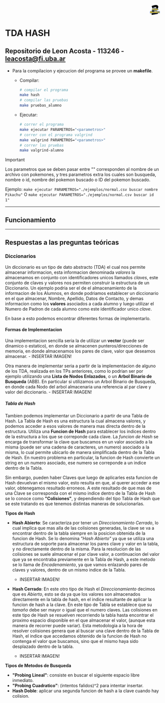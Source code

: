 <div align="right">
<img width="32px" src="img/algo2.svg">
</div>

# TDA HASH

## Repositorio de Leon Acosta - 113246 - leacosta@fi.uba.ar

- Para la compilacion y ejecucion del programa se provee un **makefile**.

  - Compilar:

    ```bash
    # compilar el programa
    make hash
    # compilar las pruebas
    make pruebas_alumno
    ```

  - Ejecutar:

    ```bash
    # correr el programa
    make ejecutar PARAMETROS="<parametros>"
    # correr con el programa valgrind
    make valgrind PARAMETROS="<parametros>"
    # correr las pruebas
    make valgrind-alumno
    ```

> [!IMPORTANT]
> Los parametros que se deben pasar entre "" corresponden al nombre de un archivo con pokemones, y tres parametros extra los cuales son busqueda, nombre o id, nombre del pokemon buscado o ID del pokemon buscado.
>
> Ejemplo: `make ejecutar PARAMETROS="./ejemplos/normal.csv buscar nombre Pikachu"` O `make ejecutar PARAMETROS="./ejemplos/normal.csv buscar id 1"`

--- 

##  Funcionamiento


---

## Respuestas a las preguntas teóricas

### Diccionarios

Un diccionario es un tipo de dato abstracto (TDA) el cual nos permite almacenar informacion, esta informacion denominada _valores_ la almacenamos en conjunto con identificadores unicos llamados _claves_, este conjunto de claves y valores nos permiten construir la estructura de un Diccionario.
Un ejemplo podria ser el de el almacenamiento de la informacion de los Alumnos, en donde podriamos establecer un diccionario en el que almacenar, Nombre, Apellido, Datos de Contacto, y demas informacion como los **valores** asociados a cada alumno y luego utilizar el Numero de Padron de cada alumno como este identificador unico _clave_.

En base a esto podemos encontrar diferentes formas de implementarlo.

#### Formas de Implementacion

Una implementacion sencilla seria la de utilizar un **vector** (puede ser dinamico o estatico), en donde se almacenen punteros/direcciones de memoria, en donde almacenamos los pares de clave, valor que deseamos almacenar.
	- INSERTAR IMAGEN!

Otra manera de implementar seria a partir de la implementacion de alguno de los TDA, realizada en los TPs anteriores, como lo podrian ser por ejemplo utilizando una **Lista de Nodos Enlazados**, o un **Arbol Binario de Busqueda** (ABB).
En particular si utilizamos un Arbol Binario de Busqueda, en donde cada Nodo del arbol almacenaria una referencia al par clave y valor del diccionario.
	- INSERTAR IMAGEN!

##### Tabla de Hash

Tambien podemos implementar un Diccionario a partir de una Tabla de Hash.
La Tabla de Hash es una estructura la cual almacena valores, y podemos acceder a esos valores de manera mas directa dentro de la estructura.
Utiliza una **Funcion de Hash** para establecer los indices dentro de la estructura a los que se correponde cada clave.
La _funcion de Hash_ se encarga de transformar la clave que buscamos en un valor asociado a la misma (puede ser una cadena de caracteres, un numero) asociado a la misma, lo cual permite ubicarlo de manera simplificada dentro de la Tabla de Hash.
En nuestro problema en particular, la funcion de Hash convierte un string en un numero asociado, ese numero se correponde a un indice dentro de la Tabla.

Sin embargo, pueden haber Claves que luego de aplicarles esta funcion de Hash devuelvan el mismo valor, esto resulta en que, al querer acceder a ese valor, obtenegamos resultado erroneos.
A este resultado de que mas de una Clave se corresponda con el mismo indice dentro de la Tabla de Hash se lo conoce como **"Colisiones"**, y dependiendo del tipo Tabla de Hash que se este tratando es que tenemos distintas maneras de solucionarlas. 

**Tipos de Hash**

- **Hash Abierto**: Se caracteriza por tener un _Direccionamiento Cerrado_, lo cual implica que mas alla de las colisiones generadas, la clave se va a encontrar dentro de la tabla siempre en la posicion obtenida de la funcion de Hash. Se lo denomina _"Hash Abierto"_ ya que se utiliza una estructura de soporte para almacenar los pares clave y valor en la tabla, y no directamente dentro de la misma.
Para la resolucion de las colisiones se suele almacenar el par clave valor, a continuacion del valor que ya se encontraba previamente en la Tabla de Hash, a este metodo se lo llama de _Encadenamiento_, ya que vamos enlazando pares de claves y valores, dentro de un mismo indice de la Tabla.

	- INSERTAR IMAGEN!

- **Hash Cerrado**: En este otro tipo de Hash el _Direccionamiento_ decimos que es _Abierto_, esto se da ya que los valores son almacenados directamente en la tabla de hash, en el indice resultante de aplicar la funcion de hash a la clave.
En este tipo de Tabla se establece que su _tamaño_ debe ser mayor o igual que el numero claves.
Las colisiones en este tipo de Hash se resuelven recorriendo la tabla hasta encontrar el proximo espacio disponible en el que almacenar el valor, (aunque esta manera de recorrer puede variar).
Esta metodologia a la hora de resolver colisiones genera que al buscar una clave dentro de la Tabla de Hash, el indice que accedamos obtenido de la funcion de Hash no contenga el valor que buscamos, sino que el mismo haya sido desplazado dentro de la tabla.

	- INSERTAR IMAGEN!

**Tipos de Metodos de Busqueda**

- **"Probing Lineal"**: consiste en buscar el siguiente espacio libre inmediato.
- **"Probing Cuadratico"**: (intentos falidos)^2 para intentar insertar.
- **Hash Doble**: aplicar una segunda funcion de hash a la clave cuando hay colision.
